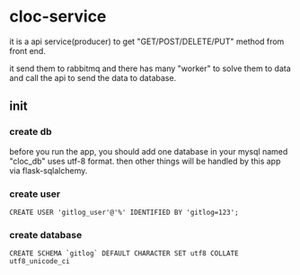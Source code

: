# cloc-service

it is a api service(producer) to get "GET/POST/DELETE/PUT" method from front end.

it send them to rabbitmq and there has many "worker" to solve them to data and call the api to send the data to database.

## init 

### create db

before you run the app, you should add one database in your mysql named "cloc_db" uses utf-8 format. then other things will be handled by
this app via flask-sqlalchemy.

### create user

```shell
CREATE USER 'gitlog_user'@'%' IDENTIFIED BY 'gitlog=123';
```

### create database

```shell
CREATE SCHEMA `gitlog` DEFAULT CHARACTER SET utf8 COLLATE utf8_unicode_ci
```